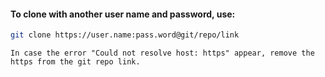 #### To clone with another user name and password, use:
```bash
git clone https://user.name:pass.word@git/repo/link
```

```ad-note
In case the error "Could not resolve host: https" appear, remove the https from the git repo link.
```
